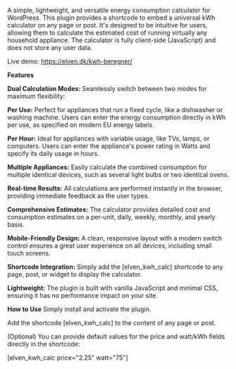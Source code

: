 A simple, lightweight, and versatile energy consumption calculator for WordPress. This plugin provides a shortcode to embed a universal kWh calculator on any page or post. It's designed to be intuitive for users, allowing them to calculate the estimated cost of running virtually any household appliance. The calculator is fully client-side (JavaScript) and does not store any user data.

Live demo: https://elven.dk/kwh-beregner/

**Features**

**Dual Calculation Modes:** Seamlessly switch between two modes for maximum flexibility:

**Per Use:** Perfect for appliances that run a fixed cycle, like a dishwasher or washing machine. Users can enter the energy consumption directly in kWh per use, as specified on modern EU energy labels.

**Per Hour:** Ideal for appliances with variable usage, like TVs, lamps, or computers. Users can enter the appliance's power rating in Watts and specify its daily usage in hours.

**Multiple Appliances:** Easily calculate the combined consumption for multiple identical devices, such as several light bulbs or two identical ovens.

**Real-time Results:** All calculations are performed instantly in the browser, providing immediate feedback as the user types.

**Comprehensive Estimates:** The calculator provides detailed cost and consumption estimates on a per-unit, daily, weekly, monthly, and yearly basis.

**Mobile-Friendly Design:** A clean, responsive layout with a modern switch control ensures a great user experience on all devices, including small touch screens.

**Shortcode Integration:** Simply add the [elven_kwh_calc] shortcode to any page, post, or widget to display the calculator.

**Lightweight:** The plugin is built with vanilla JavaScript and minimal CSS, ensuring it has no performance impact on your site.

**How to Use**
Simply install and activate the plugin.

Add the shortcode [elven_kwh_calc] to the content of any page or post.

(Optional) You can provide default values for the price and watt/kWh fields directly in the shortcode:

[elven_kwh_calc price="2.25" watt="75"]
